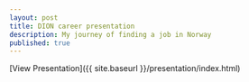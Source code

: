 ```yaml
---
layout: post
title: DION career presentation
description: My journey of finding a job in Norway
published: true
---
```


[View Presentation]({{ site.baseurl }}/presentation/index.html)
